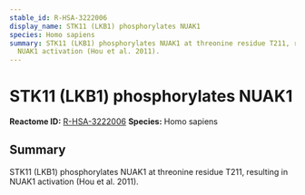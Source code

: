 ```yaml
---
stable_id: R-HSA-3222006
display_name: STK11 (LKB1) phosphorylates NUAK1
species: Homo sapiens
summary: STK11 (LKB1) phosphorylates NUAK1 at threonine residue T211, resulting in
  NUAK1 activation (Hou et al. 2011).
---
```


# STK11 (LKB1) phosphorylates NUAK1
**Reactome ID:** [R-HSA-3222006](https://reactome.org/content/detail/R-HSA-3222006)
**Species:** Homo sapiens

## Summary

STK11 (LKB1) phosphorylates NUAK1 at threonine residue T211, resulting in NUAK1 activation (Hou et al. 2011).
